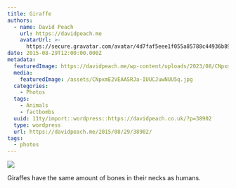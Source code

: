 ```yaml
---
title: Giraffe
authors:
  - name: David Peach
    url: https://davidpeach.me
    avatarUrl: >-
      https://secure.gravatar.com/avatar/4d7faf5eee1f055a85788c44936b8995eaab6dfb004e7854ec747ccb272e91ee?s=96&d=mm&r=g
date: 2015-08-29T12:00:00.000Z
metadata:
  featuredImage: https://davidpeach.me/wp-content/uploads/2023/08/CNpxmE2VEAASRJa.jpg
  media:
    featuredImage: /assets/CNpxmE2VEAASRJa-IUUCJuwNUU5q.jpg
  categories:
    - Photos
  tags:
    - Animals
    - factbombs
  uuid: 11ty/import::wordpress::https://davidpeach.co.uk/?p=38902
  type: wordpress
  url: https://davidpeach.me/2015/08/29/38902/
tags:
  - photos
---
```

[![](/assets/CNpxmE2VEAASRJa-768x570-PyzxzbxDKSgs.jpg)](/assets/CNpxmE2VEAASRJa-768x570-PyzxzbxDKSgs.jpg)

Giraffes have the same amount of bones in their necks as humans.